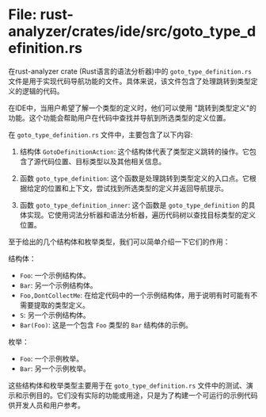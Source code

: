 # File: rust-analyzer/crates/ide/src/goto_type_definition.rs

在rust-analyzer crate (Rust语言的语法分析器)中的 `goto_type_definition.rs` 文件是用于实现代码导航功能的文件。具体来说，该文件包含了处理跳转到类型定义的逻辑的代码。

在IDE中，当用户希望了解一个类型的定义时，他们可以使用 "跳转到类型定义"的功能。这个功能会帮助用户在代码中查找并导航到所选类型的定义位置。 

在 `goto_type_definition.rs` 文件中，主要包含了以下内容:

1. 结构体 `GotoDefinitionAction`: 这个结构体代表了类型定义跳转的操作。它包含了源代码位置、目标类型以及其他相关信息。

2. 函数 `goto_type_definition`: 这个函数是处理跳转到类型定义的入口点。它根据给定的位置和上下文，尝试找到所选类型的定义并返回导航提示。

3. 函数 `goto_type_definition_inner`: 这个函数是 `goto_type_definition` 的具体实现。它使用词法分析器和语法分析器，遍历代码树以查找目标类型的定义位置。

至于给出的几个结构体和枚举类型，我们可以简单介绍一下它们的作用：

结构体：
- `Foo`: 一个示例结构体。
- `Bar`: 另一个示例结构体。
- `Foo,DontCollectMe`: 在给定代码中的一个示例结构体，用于说明有时可能有不需要提取的类型定义。
- `S`: 另一个示例结构体。
- `Bar(Foo)`: 这是一个包含 `Foo` 类型的 `Bar` 结构体的示例。

枚举：
- `Foo`: 一个示例枚举。
- `Bar`: 另一个示例枚举。

这些结构体和枚举类型主要用于在 `goto_type_definition.rs` 文件中的测试、演示和示例目的。它们没有实际的功能或用途，只是为了构建一个可运行的示例代码供开发人员和用户参考。

